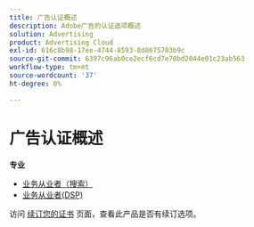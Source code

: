 ```yaml
---
title: 广告认证概述
description: Adobe广告的认证选项概述
solution: Advertising
product: Advertising Cloud
exl-id: 616c8b98-17ee-4744-8593-8d8675703b9c
source-git-commit: 6397c96ab0ce2ecf6cd7e70bd2044e01c23ab563
workflow-type: tm+mt
source-wordcount: '37'
ht-degree: 0%

---
```


# 广告认证概述

**专业**

* [业务从业者（搜索）](/help/certifications/aac/aac-search-p-business.md) <!--AD0-E501-->
* [业务从业者(DSP)](/help/certifications/aac/aac-dsp-p-business.md) <!--AD0-E502-->

访问 [续订您的证书](/help/certifications/renew.md) 页面，查看此产品是否有续订选项。
